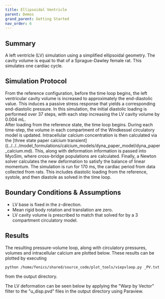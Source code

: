 ```yaml
---
title: Ellipsoidal Ventricle
parent: Demos
grand_parent: Getting Started
nav_order: 6
---
```


Summary
-------
A left ventricle (LV) simulation using a simplified ellipsoidal geometry. The cavity volume is equal to that of a Sprague-Dawley female rat. This simulates one cardiac cycle.

Simulation Protocol
-------------------
From the reference configuration, before the time loop begins, the left ventricular cavity volume is increased to approximately the end-diastolic value. This induces a passive stress response that yields a corresponding end-diastolic pressure. In this simulation, the initial diastolic loading is performed over 37 steps, with each step increasing the LV cavity volume by 0.004 mL.  
After loading from the reference state, the time loop begins. During each time-step, the volume in each compartment of the Windkessel circulatory model is updated. Intracellular calcium concentration is then calculated via the [three state paper calcium transient]((../../../model_formulations/calcium_models/dyna_paper_model/dyna_paper_calcium.md). This, along with deformation information is passed into MyoSim, where cross-bridge populations are calculated. Finally, a Newton solver calculates the new deformation to satisfy the balance of linear momentum. The simulation is run for 170 ms, the cardiac period from data collected from rats. This includes diastolic loading from the reference, systole, and then diastole as solved in the time loop.

Boundary Conditions & Assumptions
---------------------------------
- LV base is fixed in the z-direction.
- Mean rigid body rotation and translation are zero.
- LV cavity volume is prescribed to match that solved for by a 3 compartment circulatory model.

Results
-------
The resulting pressure-volume loop, along with circulatory pressures, volumes and intracellular calcium are plotted below. These results can be plotted by executing  
```
python /home/fenics/shared/source_code/plot_tools/viepvloop.py _PV.txt
```
from the output directory.



The LV deformation can be seen below by applying the "Warp by Vector" filter to the "u_disp.pvd" files in the output directory using Paraview.
